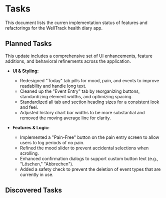 # Tasks

This document lists the curren implementation status of features and refactorings for the WellTrack health diary app.

## Planned Tasks

This update includes a comprehensive set of UI enhancements, feature additions, and behavioral refinements across the application.

- **UI & Styling:**
  - Redesigned "Today" tab pills for mood, pain, and events to improve readability and handle long text.
  - Cleaned up the "Event Entry" tab by reorganizing buttons, standardizing element widths, and optimizing spacing.
  - Standardized all tab and section heading sizes for a consistent look and feel.
  - Adjusted history chart bar widths to be more substantial and removed the moving average line for clarity.

- **Features & Logic:**
  - Implemented a "Pain-Free" button on the pain entry screen to allow users to log periods of no pain.
  - Refined the mood slider to prevent accidental selections when scrolling.
  - Enhanced confirmation dialogs to support custom button text (e.g., "Löschen," "Abbrechen").
  - Added a safety check to prevent the deletion of event types that are currently in use.

## Discovered Tasks